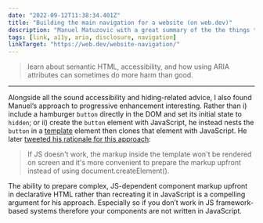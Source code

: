```yaml
---
date: "2022-09-12T11:38:34.401Z"
title: "Building the main navigation for a website (on web.dev)"
description: "Manuel Matuzovic with a great summary of the the things to think about when building responsive navigation"
tags: [link, a11y, aria, disclosure, navigation]
linkTarget: "https://web.dev/website-navigation/"
---
```

> learn about semantic HTML, accessibility, and how using ARIA attributes can sometimes do more harm than good.
---

Alongside all the sound accessibility and hiding-related advice, I also found Manuel’s approach to progressive enhancement interesting. Rather than i) include a hamburger `button` directly in the DOM and set its initial state to `hidden`; or ii) create the `button` element with JavaScript, he instead nests the `button` in a [template](https://developer.mozilla.org/en-US/docs/Web/HTML/Element/template) element then clones that element with JavaScript. He later [tweeted his rationale for this approach](https://twitter.com/mmatuzo/status/1568149800209498113):

> If JS doesn't work, the markup inside the template won't be rendered on screen and it's more convenient to prepare the markup upfront instead of using document.createElement().

The ability to prepare complex, JS-dependent component markup upfront in declarative HTML rather than recreating it in JavaScript is a compelling argument for his approach. Especially so if you don’t work in JS framework-based systems therefore your components are not written in JavaScript.
